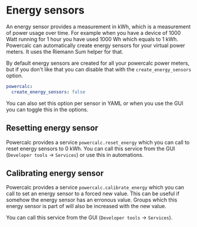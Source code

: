 # Energy sensors

An energy sensor provides a measurement in kWh, which is a measurement of power usage over time.
For example when you have a device of 1000 Watt running for 1 hour you have used 1000 Wh which equals to 1 kWh.
Powercalc can automatically create energy sensors for your virtual power meters. It uses the Riemann Sum helper for that.

By default energy sensors are created for all your powercalc power meters, but if you don't like that you can disable that with the `create_energy_sensors` option.

```yaml
powercalc:
  create_energy_sensors: false
```

You can also set this option per sensor in YAML or when you use the GUI you can toggle this in the options.

## Resetting energy sensor

Powercalc provides a service `powercalc.reset_energy` which you can call to reset energy sensors to 0 kWh.
You can call this service from the GUI (`Developer tools` -> `Services`) or use this in automations.

## Calibrating energy sensor

Powercalc provides a service `powercalc.calibrate_energy` which you can call to set an energy sensor to a forced new value.
This can be useful if somehow the energy sensor has an erronous value.
Groups which this energy sensor is part of will also be increased with the new value.

You can call this service from the GUI (`Developer tools` -> `Services`).
